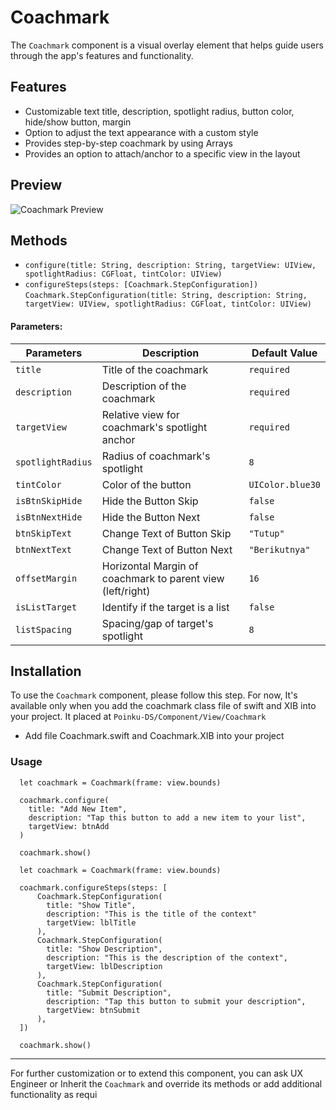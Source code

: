 # Coachmark
The `Coachmark` component is a visual overlay element that helps guide users through the app's features and functionality.

## Features
-  Customizable text title, description, spotlight radius, button color, hide/show button, margin
-  Option to adjust the text appearance with a custom style
-  Provides step-by-step coachmark by using Arrays
-  Provides an option to attach/anchor to a specific view in the layout

## Preview
![Coachmark Preview](https://res.cloudinary.com/dr6cm6n5f/image/upload/c_scale,w_300/v1741336737/WhatsApp_GIF_2025-03-07_at_14.50.56_mxtwms.gif)

## Methods
- `configure(title: String, description: String, targetView: UIView, spotlightRadius: CGFloat, tintColor: UIView)`
- `configureSteps(steps: [Coachmark.StepConfiguration])`
  `Coachmark.StepConfiguration(title: String, description: String, targetView: UIView, spotlightRadius: CGFloat, tintColor: UIView)`

#### Parameters:
| Parameters              | Description                                                | Default Value                             |
|-------------------------|------------------------------------------------------------|-------------------------------------------|
| `title`                 | Title of the coachmark                                     | `required`                                |
| `description`           | Description of the coachmark                               | `required`                                |
| `targetView`            | Relative view for coachmark's spotlight anchor             | `required`                                |
| `spotlightRadius`       | Radius of coachmark's spotlight                            | `8`                                       |
| `tintColor`             | Color of the button                                        | `UIColor.blue30`                          |
| `isBtnSkipHide`         | Hide the Button Skip                                       | `false`                                   |
| `isBtnNextHide`         | Hide the Button Next                                       | `false`                                   |
| `btnSkipText`           | Change Text of Button Skip                                 | `"Tutup"`                                 |
| `btnNextText`           | Change Text of Button Next                                 | `"Berikutnya"`                            |
| `offsetMargin`          | Horizontal Margin of coachmark to parent view (left/right) | `16`                                      |
| `isListTarget`          | Identify if the target is a list                           | `false`                                   |
| `listSpacing`           | Spacing/gap of target's spotlight                          | `8`                                       |

## Installation
To use the `Coachmark` component, please follow this step.
For now, It's available only when you add the coachmark class file of swift and XIB into your project. It placed at `Poinku-DS/Component/View/Coachmark`
- Add file Coachmark.swift and Coachmark.XIB into your project

### Usage
```Example Show One Step
  let coachmark = Coachmark(frame: view.bounds)
        
  coachmark.configure(
    title: "Add New Item",
    description: "Tap this button to add a new item to your list",
    targetView: btnAdd
  )
        
  coachmark.show()
```

```Example Show More Than One Step
  let coachmark = Coachmark(frame: view.bounds)
        
  coachmark.configureSteps(steps: [
      Coachmark.StepConfiguration(
        title: "Show Title",
        description: "This is the title of the context"
        targetView: lblTitle
      ),
      Coachmark.StepConfiguration(
        title: "Show Description",
        description: "This is the description of the context",
        targetView: lblDescription
      ),
      Coachmark.StepConfiguration(
        title: "Submit Description",
        description: "Tap this button to submit your description",
        targetView: btnSubmit
      ),
  ])
        
  coachmark.show()
```
* * *

For further customization or to extend this component, you can ask UX Engineer or Inherit the `Coachmark` and override its methods or add additional functionality as requi
